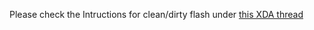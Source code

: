Please check the Intructions for clean/dirty flash under [this XDA thread](https://xdaforums.com/t/rom-16-pdx203-official-yet-another-aosp-project-yaap-aosp-stable.4702730/)
